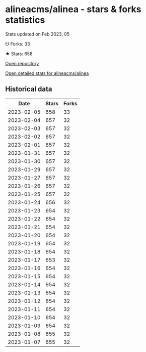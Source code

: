 # alineacms/alinea - stars & forks statistics

Stats updated on Feb 2023, 05

☋ Forks: 33

★ Stars: 658

[Open repository](https://github.com/alineacms/alinea)

[Open detailed stats for alineacms/alinea](https://reviewgithub.com/rep/alineacms/alinea)

## Historical data
| Date | Stars | Forks |
|------|-------|-------|
| 2023-02-05 | 658 | 33 | 
| 2023-02-04 | 657 | 32 | 
| 2023-02-03 | 657 | 32 | 
| 2023-02-02 | 657 | 32 | 
| 2023-02-01 | 657 | 32 | 
| 2023-01-31 | 657 | 32 | 
| 2023-01-30 | 657 | 32 | 
| 2023-01-29 | 657 | 32 | 
| 2023-01-27 | 657 | 32 | 
| 2023-01-26 | 657 | 32 | 
| 2023-01-25 | 657 | 32 | 
| 2023-01-24 | 656 | 32 | 
| 2023-01-23 | 654 | 32 | 
| 2023-01-22 | 654 | 32 | 
| 2023-01-21 | 654 | 32 | 
| 2023-01-20 | 654 | 32 | 
| 2023-01-19 | 654 | 32 | 
| 2023-01-18 | 654 | 32 | 
| 2023-01-17 | 653 | 32 | 
| 2023-01-16 | 654 | 32 | 
| 2023-01-15 | 654 | 32 | 
| 2023-01-14 | 654 | 32 | 
| 2023-01-13 | 654 | 32 | 
| 2023-01-12 | 654 | 32 | 
| 2023-01-11 | 654 | 32 | 
| 2023-01-10 | 654 | 32 | 
| 2023-01-09 | 654 | 32 | 
| 2023-01-08 | 655 | 32 | 
| 2023-01-07 | 655 | 32 | 

